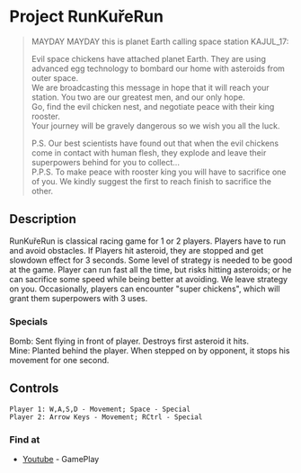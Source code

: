 # Project RunKuřeRun

>MAYDAY MAYDAY this is planet Earth calling space station KAJUL_17:  
>  
>Evil space chickens have attached planet Earth. They are using advanced egg technology to bombard our home with asteroids from outer space.  
>We are broadcasting this message in hope that it will reach your station. You two are our greatest men, and our only hope.  
>Go, find the evil chicken nest, and negotiate peace with their king rooster.  
>Your journey will be gravely dangerous so we wish you all the luck.  
>  
>P.S. Our best scientists have found out that when the evil chickens come in contact with human flesh, they explode and leave their superpowers behind for you to collect...  
>P.P.S. To make peace with rooster king you will have to sacrifice one of you. We kindly suggest the first to reach finish to sacrifice the other.

## Description

RunKuřeRun is classical racing game for 1 or 2 players. Players have to run and avoid obstacles. 
If Players hit asteroid, they are stopped and get slowdown effect for 3 seconds. 
Some level of strategy is needed to be good at the game. 
Player can run fast all the time, but risks hitting asteroids; or he can sacrifice some speed while being better at avoiding. 
We leave strategy on you. Occasionally, players can encounter "super chickens", which will grant them superpowers with 3 uses.

### Specials

Bomb: Sent flying in front of player. Destroys first asteroid it hits.  
Mine: Planted behind the player. When stepped on by opponent, it stops his movement for one second.

## Controls

```
Player 1: W,A,S,D - Movement; Space - Special  
Player 2: Arrow Keys - Movement; RCtrl - Special  
```

### Find at

* [Youtube](https://www.youtube.com/watch?v=vNJnOfyhweo&t=11s) - GamePlay
